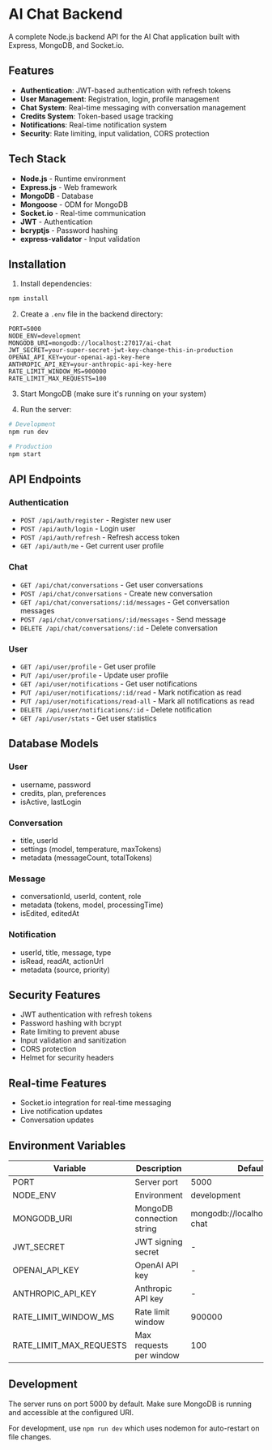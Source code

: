 # AI Chat Backend

A complete Node.js backend API for the AI Chat application built with Express, MongoDB, and Socket.io.

## Features

- **Authentication**: JWT-based authentication with refresh tokens
- **User Management**: Registration, login, profile management
- **Chat System**: Real-time messaging with conversation management
- **Credits System**: Token-based usage tracking
- **Notifications**: Real-time notification system
- **Security**: Rate limiting, input validation, CORS protection

## Tech Stack

- **Node.js** - Runtime environment
- **Express.js** - Web framework
- **MongoDB** - Database
- **Mongoose** - ODM for MongoDB
- **Socket.io** - Real-time communication
- **JWT** - Authentication
- **bcryptjs** - Password hashing
- **express-validator** - Input validation

## Installation

1. Install dependencies:
```bash
npm install
```

2. Create a `.env` file in the backend directory:
```env
PORT=5000
NODE_ENV=development
MONGODB_URI=mongodb://localhost:27017/ai-chat
JWT_SECRET=your-super-secret-jwt-key-change-this-in-production
OPENAI_API_KEY=your-openai-api-key-here
ANTHROPIC_API_KEY=your-anthropic-api-key-here
RATE_LIMIT_WINDOW_MS=900000
RATE_LIMIT_MAX_REQUESTS=100
```

3. Start MongoDB (make sure it's running on your system)

4. Run the server:
```bash
# Development
npm run dev

# Production
npm start
```

## API Endpoints

### Authentication
- `POST /api/auth/register` - Register new user
- `POST /api/auth/login` - Login user
- `POST /api/auth/refresh` - Refresh access token
- `GET /api/auth/me` - Get current user profile

### Chat
- `GET /api/chat/conversations` - Get user conversations
- `POST /api/chat/conversations` - Create new conversation
- `GET /api/chat/conversations/:id/messages` - Get conversation messages
- `POST /api/chat/conversations/:id/messages` - Send message
- `DELETE /api/chat/conversations/:id` - Delete conversation

### User
- `GET /api/user/profile` - Get user profile
- `PUT /api/user/profile` - Update user profile
- `GET /api/user/notifications` - Get user notifications
- `PUT /api/user/notifications/:id/read` - Mark notification as read
- `PUT /api/user/notifications/read-all` - Mark all notifications as read
- `DELETE /api/user/notifications/:id` - Delete notification
- `GET /api/user/stats` - Get user statistics

## Database Models

### User
- username, password
- credits, plan, preferences
- isActive, lastLogin

### Conversation
- title, userId
- settings (model, temperature, maxTokens)
- metadata (messageCount, totalTokens)

### Message
- conversationId, userId, content, role
- metadata (tokens, model, processingTime)
- isEdited, editedAt

### Notification
- userId, title, message, type
- isRead, readAt, actionUrl
- metadata (source, priority)

## Security Features

- JWT authentication with refresh tokens
- Password hashing with bcrypt
- Rate limiting to prevent abuse
- Input validation and sanitization
- CORS protection
- Helmet for security headers

## Real-time Features

- Socket.io integration for real-time messaging
- Live notification updates
- Conversation updates

## Environment Variables

| Variable | Description | Default |
|----------|-------------|---------|
| PORT | Server port | 5000 |
| NODE_ENV | Environment | development |
| MONGODB_URI | MongoDB connection string | mongodb://localhost:27017/ai-chat |
| JWT_SECRET | JWT signing secret | - |
| OPENAI_API_KEY | OpenAI API key | - |
| ANTHROPIC_API_KEY | Anthropic API key | - |
| RATE_LIMIT_WINDOW_MS | Rate limit window | 900000 |
| RATE_LIMIT_MAX_REQUESTS | Max requests per window | 100 |

## Development

The server runs on port 5000 by default. Make sure MongoDB is running and accessible at the configured URI.

For development, use `npm run dev` which uses nodemon for auto-restart on file changes.
